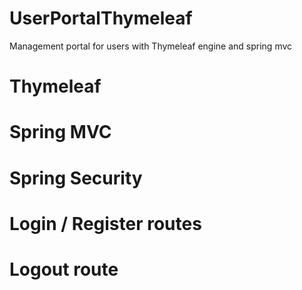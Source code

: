 # UserPortalThymeleaf
Management portal for users with Thymeleaf engine and spring mvc 

# Thymeleaf
# Spring MVC
# Spring Security
# Login / Register routes
# Logout route
